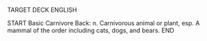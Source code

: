 TARGET DECK
ENGLISH

START
Basic
Carnivore
Back: n. Carnivorous animal or plant, esp. A mammal of the order including cats, dogs, and bears.
END

